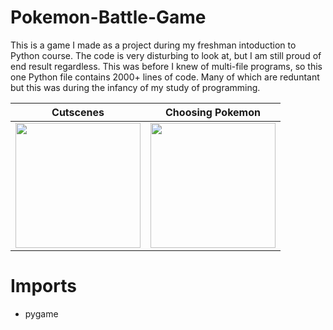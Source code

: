 # Pokemon-Battle-Game
This is a game I made as a project during my freshman intoduction to Python course. The code is very disturbing to look at, but I am still proud of end result regardless. This was before I knew of multi-file programs, so this one Python file contains 2000+ lines of code. Many of which are reduntant but this was during the infancy of my study of programming.


Cutscenes | Choosing Pokemon
------------ | -------------
<img src="http://g.recordit.co/8rqXx3wBqc.gif" width=200><br>  |  <img src="http://g.recordit.co/J5fqf3Vdre.gif" width=200><br>  
  

# Imports
<ul>
  <li>pygame</li>    
</ul>
